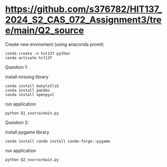 # https://github.com/s376782/HIT137_2024_S2_CAS_072_Assignment3/tree/main/Q2_source
Create new enviroment (using anaconda promt)
```console
conda create -n hit137 python
conda activate hit137
```

Question 1:

install missing library

```console
conda install matplotlib
conda install pandas
conda install openpyxl
```

run application

```console
python Q1_source/main.py
```


Question 2:

install pygame library

```console
conda install conda install conda-forge::pygame
```

run application

```console
python Q2_source/main.py
```
